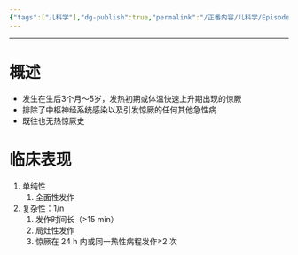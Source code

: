 ```yaml
---
{"tags":["儿科学"],"dg-publish":true,"permalink":"/正番内容/儿科学/Episode 06. 呼吸系统疾病/小儿热性惊厥/","dgPassFrontmatter":true}
---
```


---
# 概述
- 发生在生后3个月～5岁，发热初期或体温快速上升期出现的惊厥
- 排除了中枢神经系统感染以及引发惊厥的任何其他急性病
- 既往也无热惊厥史
# 临床表现
1. 单纯性
	1. 全面性发作
2. 复杂性：1/n
	1. 发作时间长（>15 min）
	2. 局灶性发作
	3. 惊厥在 24 h 内或同一热性病程发作≥2 次